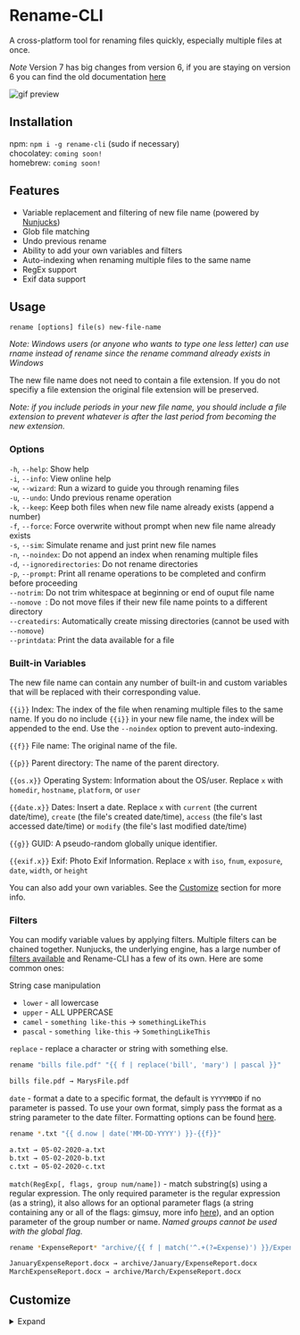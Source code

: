 # Rename-CLI
A cross-platform tool for renaming files quickly, especially multiple files at once.

*Note* Version 7 has big changes from version 6, if you are staying on version 6 you can find the old documentation [here](README6.md)

![gif preview](images/rename.gif)

## Installation

npm: `npm i -g rename-cli` (sudo if necessary)  
chocolatey: `coming soon!`  
homebrew: `coming soon!`

## Features
- Variable replacement and filtering of new file name (powered by [Nunjucks](https://mozilla.github.io/nunjucks/templating.html))
- Glob file matching
- Undo previous rename
- Ability to add your own variables and filters
- Auto-indexing when renaming multiple files to the same name
- RegEx support
- Exif data support

## Usage
```rename [options] file(s) new-file-name```

*Note: Windows users (or anyone who wants to type one less letter) can use rname instead of rename since the rename command already exists in Windows*

The new file name does not need to contain a file extension. If you do not specifiy a file extension the original file extension will be preserved.

*Note: if you include periods in your new file name, you should include a file extension to prevent whatever is after the last period from becoming the new extension.*

### Options
 ```-h```, ```--help```: Show help    
 ```-i```, ```--info```: View online help    
 ```-w```, ```--wizard```: Run a wizard to guide you through renaming files    
 ```-u```, ```--undo```: Undo previous rename operation        
 ```-k```, ```--keep```: Keep both files when new file name already exists (append a number)    
 ```-f```, ```--force```: Force overwrite without prompt when new file name already exists    
 ```-s```, ```--sim```: Simulate rename and just print new file names    
 ```-n```, ```--noindex```: Do not append an index when renaming multiple files    
 ```-d```, ```--ignoredirectories```: Do not rename directories    
 ```-p```, ```--prompt```: Print all rename operations to be completed and confirm before proceeding    
 ```--notrim```: Do not trim whitespace at beginning or end of ouput file name    
 ```--nomove ```: Do not move files if their new file name points to a different directory  
 ```--createdirs```: Automatically create missing directories (cannot be used with `--nomove`)    
 ```--printdata```: Print the data available for a file

### Built-in Variables
The new file name can contain any number of built-in and custom variables that will be replaced with their corresponding value. 

 `{{i}}` Index: The index of the file when renaming multiple files to the same name. If you do no include `{{i}}` in your new file name, the index will be appended to the end. Use the `--noindex` option to prevent auto-indexing.

 `{{f}}` File name: The original name of the file.

 `{{p}}` Parent directory: The name of the parent directory.

 `{{os.x}}` Operating System: Information about the OS/user. Replace `x` with `homedir`, `hostname`, `platform`, or `user`

 `{{date.x}}` Dates: Insert a date. Replace `x` with `current` (the current date/time), `create` (the file's created date/time), `access` (the file's last accessed date/time) or `modify` (the file's last modified date/time)

 `{{g}}` GUID: A pseudo-random globally unique identifier.

 `{{exif.x}}` Exif: Photo Exif Information. Replace `x` with `iso`, `fnum`, `exposure`, `date`, `width`, or `height`

You can also add your own variables. See the [Customize](#customize) section for more info.

### Filters
You can modify variable values by applying filters. Multiple filters can be chained together. Nunjucks, the underlying engine, has a large number of [filters available](https://mozilla.github.io/nunjucks/templating.html#builtin-filters) and Rename-CLI has a few of its own. Here are some common ones:

String case manipulation
  - `lower` - all lowercase
  - `upper` - ALL UPPERCASE
  - `camel` - `something like-this` → `somethingLikeThis`
  - `pascal` - `something like-this` → `SomethingLikeThis`

`replace` - replace a character or string with something else.

```sh
rename "bills file.pdf" "{{ f | replace('bill', 'mary') | pascal }}"

bills file.pdf → MarysFile.pdf
```

`date` - format a date to a specific format, the default is `YYYYMMDD` if no parameter is passed. To use your own format, simply pass the format as a string parameter to the date filter. Formatting options can be found [here](https://momentjs.com/docs/#/displaying/format/).

  ```sh
  rename *.txt "{{ d.now | date('MM-DD-YYYY') }}-{{f}}"

  a.txt → 05-02-2020-a.txt
  b.txt → 05-02-2020-b.txt
  c.txt → 05-02-2020-c.txt
  ```

`match(RegExp[, flags, group num/name])` - match substring(s) using a regular expression. The only required parameter is the regular expression (as a string), it also allows for an optional parameter flags (a string containing any or all of the flags: gimsuy, more info [here](https://developer.mozilla.org/en-US/docs/Web/JavaScript/Reference/Global_Objects/RegExp/RegExp#Parameters)), and an option parameter of the group number or name. *Named groups cannot be used with the global flag.*

```sh
rename *ExpenseReport* "archive/{{ f | match('^.+(?=Expense)') }}/ExpenseReport.docx" --createdirs

JanuaryExpenseReport.docx → archive/January/ExpenseReport.docx
MarchExpenseReport.docx → archive/March/ExpenseReport.docx
```

## Customize
<details><summary>Expand</summary>
<p>

You can expand and overwrite much of the default functionality by creating your own variables and filters.

### Variables

### Filters

</p>
</details>